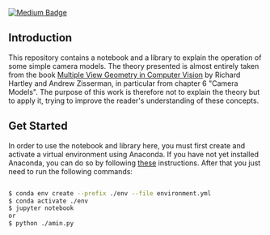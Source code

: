 
[![Medium Badge](https://badgen.net/badge/icon/medium?icon=medium&label)](https://medium.com/analytics-vidhya/simple-camera-models-with-numpy-and-matplotlib-92281f15f9b2)

## Introduction

This repository contains a notebook and a library to explain the operation of some simple camera models. The theory presented is almost entirely taken from the book [Multiple View Geometry in Computer Vision](https://www.robots.ox.ac.uk/~vgg/hzbook/) by Richard Hartley and Andrew Zisserman, in particular from chapter 6 "Camera Models". The purpose of this work is therefore not to explain the theory but to apply it, trying to improve the reader's understanding of these concepts.

## Get Started

In order to use the notebook and library here, you must first create and activate a virtual environment using Anaconda. If you have not yet installed Anaconda, you can do so by following [these](https://docs.anaconda.com/anaconda/install/) instructions. After that you just need to run the following commands:
```bash

$ conda env create --prefix ./env --file environment.yml
$ conda activate ./env
$ jupyter notebook
or
$ python ./amin.py
```
